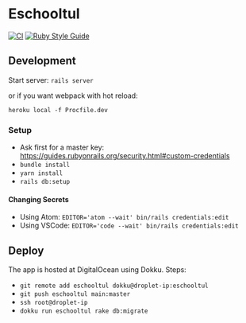 # Eschooltul

[![CI](https://github.com/LedgerProject/eschooltul_backend/actions/workflows/main.yml/badge.svg)](https://github.com/LedgerProject/eschooltul_backend/actions/workflows/main.yml)
[![Ruby Style Guide](https://img.shields.io/badge/code_style-rubocop-brightgreen.svg)](https://github.com/rubocop/rubocop)


## Development

Start server: `rails server`

or if you want webpack with hot reload:

`heroku local -f Procfile.dev`

### Setup

- Ask first for a master key: https://guides.rubyonrails.org/security.html#custom-credentials
- `bundle install`
- `yarn install`
- `rails db:setup`

#### Changing Secrets

- Using Atom: `EDITOR='atom --wait' bin/rails credentials:edit`
- Using VSCode: `EDITOR='code --wait' bin/rails credentials:edit`

## Deploy

The app is hosted at DigitalOcean using Dokku. Steps:

- `git remote add eschooltul dokku@droplet-ip:eschooltul`
- `git push eschooltul main:master`
- `ssh root@droplet-ip`
- `dokku run eschooltul rake db:migrate`
